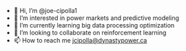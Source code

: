 - 👋 Hi, I’m @joe-cipolla1
- 👀 I’m interested in power markets and predictive modeling
- 🌱 I’m currently learning big data processing optimization
- 💞️ I’m looking to collaborate on reinforcement learning
- 📫 How to reach me jcipolla@dynastypower.ca

<!---
joe-cipolla1/joe-cipolla1 is a ✨ special ✨ repository because its `README.md` (this file) appears on your GitHub profile.
You can click the Preview link to take a look at your changes.
--->
